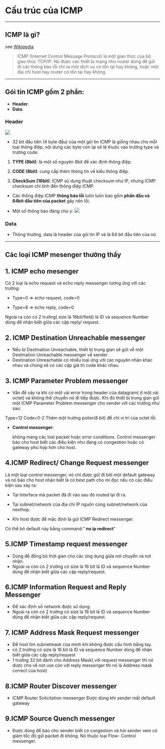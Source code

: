 # Cấu trúc của ICMP

----
## ICMP là gì?
see [Wikipedia](https://en.wikipedia.org/wiki/ICPM)

> ICMP (Internet Control Message Protocol) là một giao thức của bộ giao thức TCP/IP. Nó được các thiết bị mạng như router dùng để gửi đi các thông báo lỗi chỉ ra một dịch vụ có tồn tại hay không, hoặc một địa chỉ host hay router có tồn tại hay không.
----
## Gói tin ICMP gồm 2 phần:
- **Header**.
- **Data**.

### Header
![](https://i.imgur.com/pQ8xTrQ.png)

- 32 bit đầu tiên (4 byte đầu) của một gói tin ICMP là giống nhau cho mỗi loại thông điệp, nội dung các byte còn lại sẽ lệ thuộc vào trường type và trường code:

 1. **TYPE (8bit)**: là một số nguyên 8bit để xác định thông điệp.

 2. **CODE (8bit)**: cung cấp thêm thông tin về kiểu thông điệp.

 3. **CheckSum (16bit)**: ICMP sử dụng thuật checksum như IP, nhưng ICMP checksum chỉ tính đến thông điệp ICMP.

- Các thông điệp ICMP **thông báo lỗi** luôn luôn bao gồm **phần đầu và 64bit đầu tiên của packet** gây nên lỗi. 


 - Một số thông báo đáng chú ý:
 ![](https://i.imgur.com/vUPRGlc.png)  

 ### Data

 - Thông thường, data là header của gói tin IP và là 64 bit đầu tiên của nó.

----
## Các loại ICMP mesenger thường thấy
## 1. ICMP echo mesenger

Có 2 loại là echo request và echo reply messenger tương ứng với các trường:

+ Type=0 => echo request, code=0

+ Type=8 => echo reply, code=0

Ngoài ra còn có 2 trường( size là 16bit/field) là ID và sequence Number dùng để nhận biết giữa các cặp reply/ request.

## 2.  ICMP Destination Unreachable messenger

- Nếu bị Destination Unreachable, thiết bị trung gian sẽ gửi về một Destination Unreachable messenger về sender.
- Destination Unreachable có nhiều loại ứng với các nguyên nhân khác nhau và chúng sẽ có các cặp giá trị code khác nhau.

## 3. ICMP Parameter Problem messenger 
- Vấn đề xảy ra khi có một vài error trong header của datagram( ở một vài octet) và không thể chuyển nó đi tiếp được. Khi đó thiết bị trung gian gửi một ICMP Parameter Problem messenger cho sender với các trường như sau:

Type=12 
Code=0-2 
Thêm một trường poiter(8 bit) để chỉ vị trí của octet lỗi.

- **Control messenger**:

  không mang các lost packet hoặc error conditions. Control messenger báo cho host biết các điều kiện như đang có congestion hoặc có gateway phù hợp hơn cho host.

## 4.ICMP Redirect/ Change Request messenger

Là một loại control messenger, nó chỉ được gửi đi bởi một default gateway và nó báo cho host nhận biết là có best path cho mi đọc nếu có các điều kiện sau xảy ra: 

+ Tại Interface mà packet đã đi vào sau đó routed lại đi ra. 
+ Tại subnet/network của địa chỉ IP nguồn cùng subnet/network của nexthop.

+ Khi host được để mặc định là gửi ICMP Redirect messenger.

Có thể bỏ default này bằng command:” **no ip redirect**”

## 5.ICMP Timestamp request messenger
- Dùng để đồng bộ thời gian cho các ứng dụng giữa nơi chuyển và nơi nhận.
- Ngoài ra còn có 2 trường có size là 16 bit là ID và sequence Number dùng để nhận biết giữa các cặp reply/request.

## 6.ICMP Information Request and Reply Messenger

- Để xác định số network được sử dụng.
- Ngoài ra còn có 2 trường có size là 16 bit là ID và sequence Number dùng để nhận biết giữa các cặp reply/request.

## 7. ICMP Address Mask Request messenger
- Để host tìm subnetmask của mình khi không được cấu hình bằng tay.
- có 2 trường có size là 16 bit là ID và sequence Number dùng để nhận biết giữa các cặp reply/request
- 1 trường 32 bit dành cho Address Mask( với request messenger thì nó được cho về not use còn với reply messenger thì nó là Address mask correct của host)

## 8.ICMP Router Discover messenger
- ICMP Router Solicitation messenger Được dùng khi sender mất default gateway 

## 9.ICMP Source Quench messenger 
- Được dùng để báo cho sender biết có congestion và hỏi sender xem có giảm tốc độ gửi packet đi không. Nó thuộc loại Flow- Control messenger.
